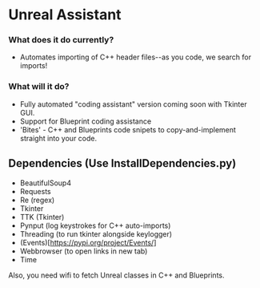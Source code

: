 # Unreal Assistant

### What does it do currently?
- Automates importing of C++ header files--as you code, we search for imports!

### What will it do?
- Fully automated "coding assistant" version coming soon with Tkinter GUI.
- Support for Blueprint coding assistance
- 'Bites' - C++ and Blueprints code snipets to copy-and-implement straight into your code.

## Dependencies (Use InstallDependencies.py)
- BeautifulSoup4
- Requests
- Re (regex)
- Tkinter
- TTK (Tkinter)
- Pynput (log keystrokes for C++ auto-imports)
- Threading (to run tkinter alongside keylogger)
- (Events)[https://pypi.org/project/Events/]
- Webbrowser (to open links in new tab)
- Time

Also, you need wifi to fetch Unreal classes in C++ and Blueprints.
